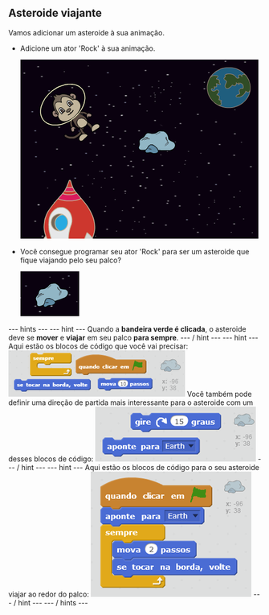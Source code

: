 ## Asteroide viajante

Vamos adicionar um asteroide à sua animação.

+ Adicione um ator 'Rock' à sua animação.
    
    ![Adding a rock sprite](images/space-rock-sprite.png)

+ Você consegue programar seu ator 'Rock' para ser um asteroide que fique viajando pelo seu palco?
    
    ![Testing a bouncing rock](images/space-bounce-test.png)

--- hints --- --- hint --- Quando a **bandeira verde é clicada**, o asteroide deve se **mover** e **viajar** em seu palco **para sempre**. --- / hint --- --- hint --- Aqui estão os blocos de código que você vai precisar: ![Blocks for a bouncing rock](images/space-bounce-blocks.png) Você também pode definir uma direção de partida mais interessante para o asteroide com um desses blocos de código: ![Setting the rock's initial position](images/space-initial-position.png) --- / hint --- --- hint --- Aqui estão os blocos de código para o seu asteroide viajar ao redor do palco: ![Code for a bouncing rock](images/space-bounce-code.png) --- / hint --- --- / hints ---